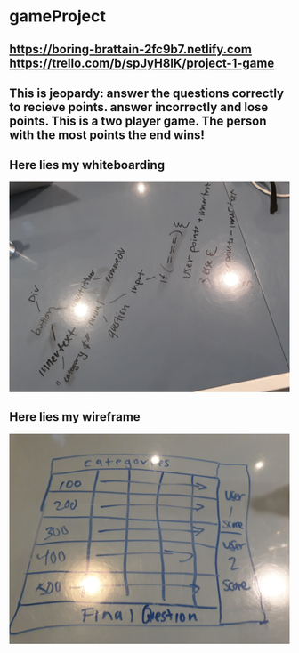 # gameProject
https://boring-brattain-2fc9b7.netlify.com     
https://trello.com/b/spJyH8lK/project-1-game
---------------------------------- 

This is jeopardy: answer the questions correctly to recieve points. 
answer incorrectly and lose points.
This is a two player game. The person with the most points the end wins!
--------------------------------

**Here lies my whiteboarding** 
------------------------------
![whiteboard](images/20190409_115637.jpg) 


**Here lies my wireframe**
--------------------------
![wireframe](images/20190409_151712.jpg) 

